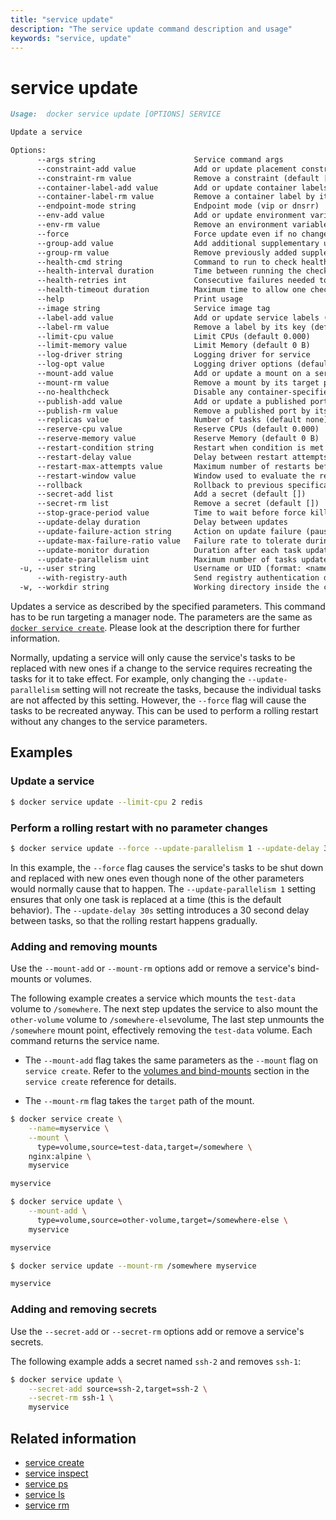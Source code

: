 ```yaml
---
title: "service update"
description: "The service update command description and usage"
keywords: "service, update"
---
```


<!-- This file is maintained within the docker/docker Github
     repository at https://github.com/docker/docker/. Make all
     pull requests against that repo. If you see this file in
     another repository, consider it read-only there, as it will
     periodically be overwritten by the definitive file. Pull
     requests which include edits to this file in other repositories
     will be rejected.
-->

# service update

```Markdown
Usage:  docker service update [OPTIONS] SERVICE

Update a service

Options:
      --args string                      Service command args
      --constraint-add value             Add or update placement constraints (default [])
      --constraint-rm value              Remove a constraint (default [])
      --container-label-add value        Add or update container labels (default [])
      --container-label-rm value         Remove a container label by its key (default [])
      --endpoint-mode string             Endpoint mode (vip or dnsrr)
      --env-add value                    Add or update environment variables (default [])
      --env-rm value                     Remove an environment variable (default [])
      --force                            Force update even if no changes require it
      --group-add value                  Add additional supplementary user groups to the container (default [])
      --group-rm value                   Remove previously added supplementary user groups from the container (default [])
      --health-cmd string                Command to run to check health
      --health-interval duration         Time between running the check
      --health-retries int               Consecutive failures needed to report unhealthy
      --health-timeout duration          Maximum time to allow one check to run
      --help                             Print usage
      --image string                     Service image tag
      --label-add value                  Add or update service labels (default [])
      --label-rm value                   Remove a label by its key (default [])
      --limit-cpu value                  Limit CPUs (default 0.000)
      --limit-memory value               Limit Memory (default 0 B)
      --log-driver string                Logging driver for service
      --log-opt value                    Logging driver options (default [])
      --mount-add value                  Add or update a mount on a service
      --mount-rm value                   Remove a mount by its target path (default [])
      --no-healthcheck                   Disable any container-specified HEALTHCHECK
      --publish-add value                Add or update a published port (default [])
      --publish-rm value                 Remove a published port by its target port (default [])
      --replicas value                   Number of tasks (default none)
      --reserve-cpu value                Reserve CPUs (default 0.000)
      --reserve-memory value             Reserve Memory (default 0 B)
      --restart-condition string         Restart when condition is met (none, on-failure, or any)
      --restart-delay value              Delay between restart attempts (default none)
      --restart-max-attempts value       Maximum number of restarts before giving up (default none)
      --restart-window value             Window used to evaluate the restart policy (default none)
      --rollback                         Rollback to previous specification
      --secret-add list                  Add a secret (default [])
      --secret-rm list                   Remove a secret (default [])
      --stop-grace-period value          Time to wait before force killing a container (default none)
      --update-delay duration            Delay between updates
      --update-failure-action string     Action on update failure (pause|continue) (default "pause")
      --update-max-failure-ratio value   Failure rate to tolerate during an update
      --update-monitor duration          Duration after each task update to monitor for failure (default 0s)
      --update-parallelism uint          Maximum number of tasks updated simultaneously (0 to update all at once) (default 1)
  -u, --user string                      Username or UID (format: <name|uid>[:<group|gid>])
      --with-registry-auth               Send registry authentication details to Swarm agents
  -w, --workdir string                   Working directory inside the container
```

Updates a service as described by the specified parameters. This command has to be run targeting a manager node.
The parameters are the same as [`docker service create`](service_create.md). Please look at the description there
for further information.

Normally, updating a service will only cause the service's tasks to be replaced with new ones if a change to the
service requires recreating the tasks for it to take effect. For example, only changing the
`--update-parallelism` setting will not recreate the tasks, because the individual tasks are not affected by this
setting. However, the `--force` flag will cause the tasks to be recreated anyway. This can be used to perform a
rolling restart without any changes to the service parameters.

## Examples

### Update a service

```bash
$ docker service update --limit-cpu 2 redis
```

### Perform a rolling restart with no parameter changes

```bash
$ docker service update --force --update-parallelism 1 --update-delay 30s redis
```

In this example, the `--force` flag causes the service's tasks to be shut down
and replaced with new ones even though none of the other parameters would
normally cause that to happen. The `--update-parallelism 1` setting ensures
that only one task is replaced at a time (this is the default behavior). The
`--update-delay 30s` setting introduces a 30 second delay between tasks, so
that the rolling restart happens gradually.

### Adding and removing mounts

Use the `--mount-add` or `--mount-rm` options add or remove a service's bind-mounts
or volumes.

The following example creates a service which mounts the `test-data` volume to
`/somewhere`. The next step updates the service to also mount the `other-volume`
volume to `/somewhere-else`volume, The last step unmounts the `/somewhere` mount
point, effectively removing the `test-data` volume. Each command returns the
service name.

- The `--mount-add` flag takes the same parameters as the `--mount` flag on
  `service create`. Refer to the [volumes and
  bind-mounts](service_create.md#volumes-and-bind-mounts-mount) section in the
  `service create` reference for details.

- The `--mount-rm` flag takes the `target` path of the mount.

```bash
$ docker service create \
    --name=myservice \
    --mount \
      type=volume,source=test-data,target=/somewhere \
    nginx:alpine \
    myservice

myservice

$ docker service update \
    --mount-add \
      type=volume,source=other-volume,target=/somewhere-else \
    myservice

myservice

$ docker service update --mount-rm /somewhere myservice

myservice
```

### Adding and removing secrets

Use the `--secret-add` or `--secret-rm` options add or remove a service's
secrets.

The following example adds a secret named `ssh-2` and removes `ssh-1`:

```bash
$ docker service update \
    --secret-add source=ssh-2,target=ssh-2 \
    --secret-rm ssh-1 \
    myservice
```

## Related information

* [service create](service_create.md)
* [service inspect](service_inspect.md)
* [service ps](service_ps.md)
* [service ls](service_ls.md)
* [service rm](service_rm.md)
